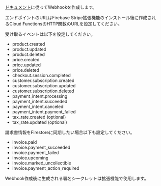 [ドキュメント](https://github.com/stripe/stripe-firebase-extensions/blob/master/firestore-stripe-payments/POSTINSTALL.md#configure-stripe-webhooks)に従ってWebhookを作成します。

エンドポイントのURLはFirebase Stripe拡張機能のインストール後に作成されるCloud FunctionsのHTTP関数のURLを設定してください。

受け取るイベントは以下を設定してください。

- product.created
- product.updated
- product.deleted
- price.created
- price.updated
- price.deleted
- checkout.session.completed
- customer.subscription.created
- customer.subscription.updated
- customer.subscription.deleted
- payment_intent.processing
- payment_intent.succeeded
- payment_intent.canceled
- payment_intent.payment_failed
- tax_rate.created (optional)
- tax_rate.updated (optional)

請求書情報をFirestoreに同期したい場合以下も設定してください。

- invoice.paid
- invoice.payment_succeeded
- invoice.payment_failed
- invoice.upcoming
- invoice.marked_uncollectible
- invoice.payment_action_required

Webhook作成後に生成される署名シークレットは拡張機能で使用します。

